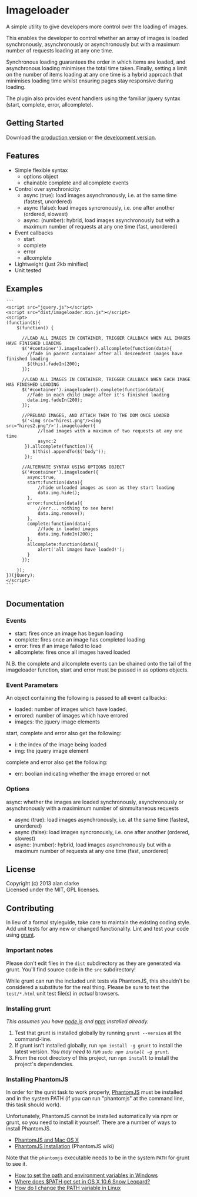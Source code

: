# Imageloader

A simple utility to give developers more control over the loading of images.

This enables the developer to control whether an array of images is loaded synchronously, asynchronously or asynchronously but with a maximum number of requests loading at any one time.

Synchronous loading guarantees the order in which items are loaded, and asynchronous loading minimises the total time taken. Finally, setting a limit on the number of items loading at any one time is a hybrid approach that minimises loading time whilst ensuring pages stay responsive during loading.

The plugin also provides event handlers using the familiar jquery syntax (start, complete, error, allcomplete).

## Getting Started
Download the [production version][min] or the [development version][max].

[min]: https://raw.github.com/alanclarke/imageloader/master/dist/imageloader.min.js
[max]: https://raw.github.com/alanclarke/imageloader/master/dist/imageloader.js

## Features
- Simple flexible syntax
	- options object
	- chainable complete and allcomplete events
- Control over synchronicity:
	- async (true): load images asynchronously, i.e. at the same time (fastest, unordered)
	- async (false): load images syncronously, i.e. one after another (ordered, slowest)
	- async: (number): hybrid, load images asynchronously but with a maximum number of requests at any one time (fast, unordered)
- Event callbacks
	- start
	- complete
	- error
	- allcomplete
- Lightweight (just 2kb minified)
- Unit tested


## Examples
	```
	<script src="jquery.js"></script>
	<script src="dist/imageloader.min.js"></script>
	<script>
	(function($){
		$(function() {

		  //LOAD ALL IMAGES IN CONTAINER, TRIGGER CALLBACK WHEN ALL IMAGES HAVE FINISHED LOADING
		  $('#container').imageloader().allcomplete(function(data){
		  	//fade in parent container after all descendent images have finished loading
		  	$(this).fadeIn(200);
		  });

		  //LOAD ALL IMAGES IN CONTAINER, TRIGGER CALLBACK WHEN EACH IMAGE HAS FINISHED LOADING
		  $('#container').imageloader().complete(function(data){
		  	//fade in each child image after it's finished loading
		  	data.img.fadeIn(200);
		  });

		  //PRELOAD IMAGES, AND ATTACH THEM TO THE DOM ONCE LOADED
		  $('<img src="hires1.png"/><img src="hires2.png"/>').imageloader({
		  		//load images with a maximum of two requests at any one time
				async:2
		   }).allcomplete(function(){
			  $(this).appendTo($('body'));
		   });

		  //ALTERNATE SYNTAX USING OPTIONS OBJECT
		  $('#container').imageloader({
		  	async:true,
		  	start:function(data){
		  		//hide unloaded images as soon as they start loading
		  		data.img.hide();
		  	},
		  	error:function(data){
		  		//err... nothing to see here!
		  		data.img.remove();
		  	},
		  	complete:function(data){
		  		//fade in loaded images
		  		data.img.fadeIn(200);
		  	},
		  	allcomplete:function(data){
		  		alert('all images have loaded!');
		  	}
		  });

		});
	})(jQuery);
	</script>
	```

## Documentation

### Events
- start: fires once an image has begun loading
- complete: fires once an image has completed loading
- error: fires if an image failed to load
- allcomplete: fires once all images haved loaded

N.B. the complete and allcomplete events can be chained onto the tail of the imageloader function, start and error must be passed in as options objects.


### Event Parameters
An object containing the following is passed to all event callbacks:

- loaded: number of images which have loaded,
- errored: number of images which have errored
- images: the jquery image elements

start, complete and error also get the following:
- i: the index of the image being loaded
- img: the jquery image element

complete and error also get the following:
- err: boolian indicating whether the image errored or not

### Options
async: whether the images are loaded synchronously, asynchronously or asynchronously with a maximimum number of simmultaneous requests
- async (true): load images asynchronously, i.e. at the same time (fastest, unordered)
- async (false): load images syncronously, i.e. one after another (ordered, slowest)
- async: (number): hybrid, load images asynchronously but with a maximum number of requests at any one time (fast, unordered)

## License
Copyright (c) 2013 alan clarke  
Licensed under the MIT, GPL licenses.

## Contributing
In lieu of a formal styleguide, take care to maintain the existing coding style. Add unit tests for any new or changed functionality. Lint and test your code using [grunt](https://github.com/cowboy/grunt).

### Important notes
Please don't edit files in the `dist` subdirectory as they are generated via grunt. You'll find source code in the `src` subdirectory!

While grunt can run the included unit tests via PhantomJS, this shouldn't be considered a substitute for the real thing. Please be sure to test the `test/*.html` unit test file(s) in _actual_ browsers.

### Installing grunt
_This assumes you have [node.js](http://nodejs.org/) and [npm](http://npmjs.org/) installed already._

1. Test that grunt is installed globally by running `grunt --version` at the command-line.
1. If grunt isn't installed globally, run `npm install -g grunt` to install the latest version. _You may need to run `sudo npm install -g grunt`._
1. From the root directory of this project, run `npm install` to install the project's dependencies.

### Installing PhantomJS

In order for the qunit task to work properly, [PhantomJS](http://www.phantomjs.org/) must be installed and in the system PATH (if you can run "phantomjs" at the command line, this task should work).

Unfortunately, PhantomJS cannot be installed automatically via npm or grunt, so you need to install it yourself. There are a number of ways to install PhantomJS.

* [PhantomJS and Mac OS X](http://ariya.ofilabs.com/2012/02/phantomjs-and-mac-os-x.html)
* [PhantomJS Installation](http://code.google.com/p/phantomjs/wiki/Installation) (PhantomJS wiki)

Note that the `phantomjs` executable needs to be in the system `PATH` for grunt to see it.

* [How to set the path and environment variables in Windows](http://www.computerhope.com/issues/ch000549.htm)
* [Where does $PATH get set in OS X 10.6 Snow Leopard?](http://superuser.com/questions/69130/where-does-path-get-set-in-os-x-10-6-snow-leopard)
* [How do I change the PATH variable in Linux](https://www.google.com/search?q=How+do+I+change+the+PATH+variable+in+Linux)
